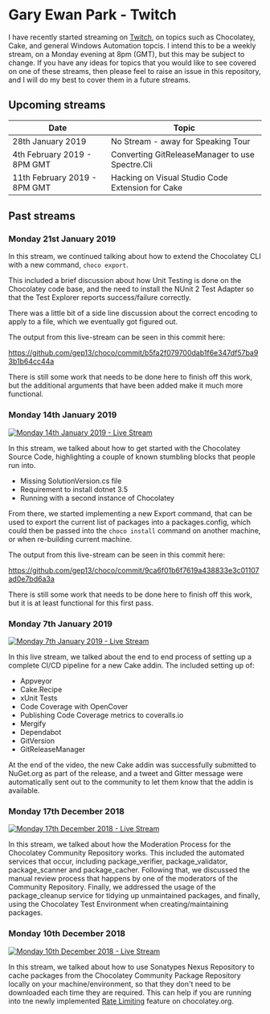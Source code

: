 # Gary Ewan Park - Twitch

I have recently started streaming on [Twitch](https://www.twitch.tv/gep13), on topics such as Chocolatey, Cake, and general Windows Automation topcis.  I intend this to be a weekly stream, on a Monday evening at 8pm (GMT), but this may be subject to change.  If you have any ideas for topics that you would like to see covered on one of these streams, then please feel to raise an issue in this repository, and I will do my best to cover them in a future streams.

## Upcoming streams

| Date                         | Topic                                            |
|------------------------------|--------------------------------------------------|
| 28th January 2019            | No Stream - away for Speaking Tour               |
| 4th February 2019 - 8PM GMT  | Converting GitReleaseManager to use Spectre.Cli  |
| 11th February 2019 - 8PM GMT | Hacking on Visual Studio Code Extension for Cake |

## Past streams

### Monday 21st January 2019

In this stream, we continued talking about how to extend the Chocolatey CLI with a new command, `choco export`.

This included a brief discussion about how Unit Testing is done on the Chocolatey code base, and the need to install the NUnit 2 Test Adapter so that the Test Explorer reports success/failure correctly.

There was a little bit of a side line discussion about the correct encoding to apply to a file, which we eventually got figured out.

The output from this live-stream can be seen in this commit here:

https://github.com/gep13/choco/commit/b5fa2f079700dab1f6e347df57ba93b1b64cc44a

There is still some work that needs to be done here to finish off this work, but the additional arguments that have been added make it much more functional.

### Monday 14th January 2019

[![Monday 14th January 2019 - Live Stream](http://img.youtube.com/vi/jFozwL8qizU/0.jpg)](http://www.youtube.com/watch?v=jFozwL8qizU "Monday 14th January 2019 - Live Stream")

In this stream, we talked about how to get started with the Chocolatey Source Code, highlighting a couple of known stumbling blocks that people run into.

* Missing SolutionVersion.cs file
* Requirement to install dotnet 3.5
* Running with a second instance of Chocolatey

From there, we started implementing a new Export command, that can be used to export the current list of packages into a packages.config, which could then be passed into the `choco install` command on another machine, or when re-building current machine.

The output from this live-stream can be seen in this commit here:

https://github.com/gep13/choco/commit/9ca6f01b6f7619a438833e3c01107ad0e7bd6a3a

There is still some work that needs to be done here to finish off this work, but it is at least functional for this first pass.

### Monday 7th January 2019

[![Monday 7th January 2019 - Live Stream](http://img.youtube.com/vi/bwZBWzABynU/0.jpg)](http://www.youtube.com/watch?v=bwZBWzABynU "Monday 7th January 2019 - Live Stream")

In this live stream, we talked about the end to end process of setting up a complete CI/CD pipeline for a new Cake addin.  The included setting up of:

* Appveyor
* Cake.Recipe
* xUnit Tests
* Code Coverage with OpenCover
* Publishing Code Coverage metrics to coveralls.io
* Mergify
* Dependabot
* GitVersion
* GitReleaseManager

At the end of the video, the new Cake addin was successfully submitted to NuGet.org as part of the release, and a tweet and Gitter message were automatically sent out to the community to let them know that the addin is available.

### Monday 17th December 2018

[![Monday 17th December 2018 - Live Stream](http://img.youtube.com/vi/35JiK0AdGqM/0.jpg)](http://www.youtube.com/watch?v=35JiK0AdGqM "Monday 17th December 2018 - Live Stream")

In this stream, we talked about how the Moderation Process for the Chocolatey Community Repository works.  This included the automated services that occur, including package_verifier, package_validator, package_scanner and package_cacher.  Following that, we discussed the manual review process that happens by one of the moderators of the Community Repository.  Finally, we addressed the usage of the package_cleanup service for tidying up unmaintained packages, and finally, using the Chocolatey Test Environment when creating/maintaining packages.

### Monday 10th December 2018

[![Monday 10th December 2018 - Live Stream](http://img.youtube.com/vi/_AVfJsVmf9g/0.jpg)](http://www.youtube.com/watch?v=_AVfJsVmf9g "Monday 10th December 2018 - Live Stream")

In this stream, we talked about how to use Sonatypes Nexus Repository to cache packages from the Chocolatey Community Package Repository locally on your machine/environment, so that they don't need to be downloaded each time they are required.  This can help if you are running into tne newly implemented [Rate Limiting](https://chocolatey.org/docs/community-packages-disclaimer#rate-limiting) feature on chocolatey.org.
